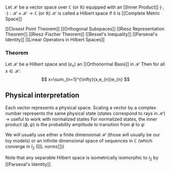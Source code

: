 Let $\mathcal H$ be a vector space over $\mathbb C$ (or $\mathbb{R}$) equipped with an [[Inner Product]] $(\cdot, \cdot):\mathcal H \times \mathcal H\to \mathbb C$ (or $\mathbb{R}$)
$\mathcal{H}$ is called a Hilbert space if it is [[Complete Metric Space]]

[[Closest Point Theorem]]
[[Orthogonal Subspaces]]
[[Riesz Representation Theorem]]
[[Riesz-Fischer Theorem]]
[[Bessel's Inequality]]
[[Parseval's Identity]]
[[Linear Operators in Hilbert Spaces]]
### Theorem
Let $\mathcal{H}$ be a Hilbert space and $(e_{n})$ an [[Orthonormal Basis]] in $\mathcal{H}$
Then for all $x\in \mathcal{H}$:
$$
x=\sum_{n=1}^{\infty}(x,e_{n})e_{n}
$$




## Physical interpretation
Each vector represents a physical space.
Scaling a vector by a complex number represents the same physical state (states correspond to rays in $\mathcal H$) -> useful to work with normalized states
For normalized states, the inner product $(\phi, \psi)$ is the probability amplitude to transition from $\phi$ to $\psi$

We will usually use either a finite dimensional $\mathcal{H}$ (those will usually be our toy models) or an infinite dimensional space of sequences in $\mathbb{C}$ (which converge in $l_{2}$ ([[L norms]]))

Note that any separable Hilbert space is isometrically isomorphic to $l_{2}$ by [[Parseval's Identity]].
